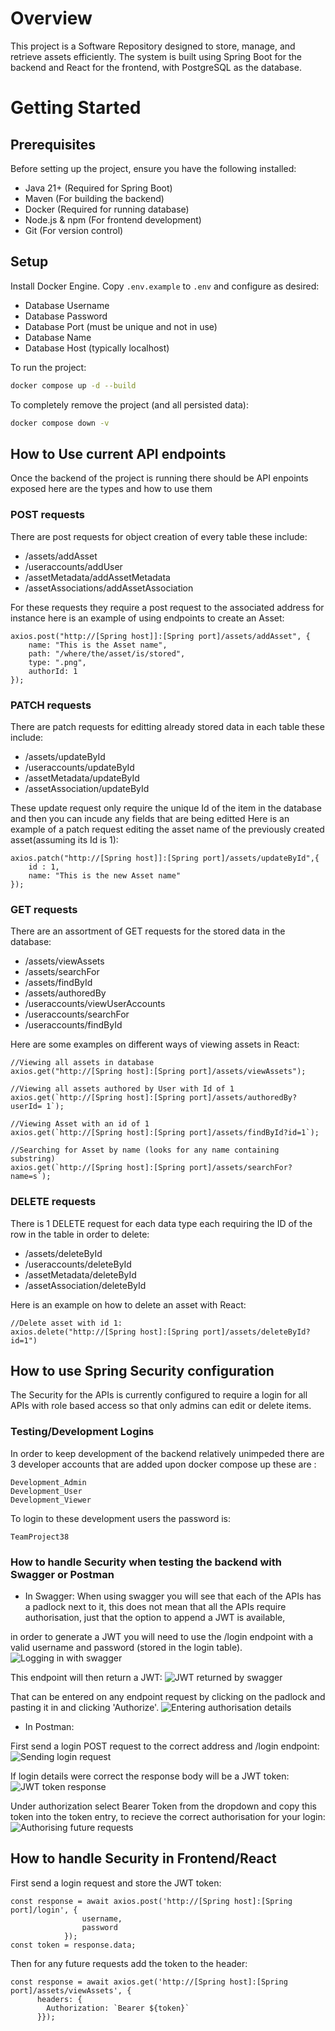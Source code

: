 # Overview
This project is a Software Repository designed to store, manage, and retrieve assets efficiently. The system is built using Spring Boot for the backend and React for the frontend, with PostgreSQL as the database.

# Getting Started
## Prerequisites

Before setting up the project, ensure you have the following installed:

- Java 21+ (Required for Spring Boot)
- Maven (For building the backend)
- Docker (Required for running database)
- Node.js & npm (For frontend development)
- Git (For version control)

## Setup

Install Docker Engine.
Copy `.env.example` to `.env` and configure as desired:
* Database Username
* Database Password
* Database Port (must be unique and not in use)
* Database Name
* Database Host (typically localhost)

To run the project:
```bash
docker compose up -d --build
```

To completely remove the project (and all persisted data):
```bash
docker compose down -v
```

## How to Use current API endpoints
Once the backend of the project is running there should be API enpoints exposed here are the types and how to use them

### POST requests
There are post requests for object creation of every table these include:
- /assets/addAsset
- /useraccounts/addUser
- /assetMetadata/addAssetMetadata
- /assetAssociations/addAssetAssociation

For these requests they require a post request to the associated address for instance here is an example of using endpoints to create an Asset:

```react
axios.post("http://[Spring host]]:[Spring port]/assets/addAsset", {
    name: "This is the Asset name",
    path: "/where/the/asset/is/stored",
    type: ".png",
    authorId: 1
});
```

### PATCH requests
There are patch requests for editting already stored data in each table these include:
- /assets/updateById
- /useraccounts/updateById
- /assetMetadata/updateById
- /assetAssociation/updateById

These update request only require the unique Id of the item in the database and then you can incude any fields that are being editted
Here is an example of a patch request editing the asset name of the previously created asset(assuming its Id is 1):

```react
axios.patch("http://[Spring host]]:[Spring port]/assets/updateById",{
    id : 1,
    name: "This is the new Asset name"
});
```

### GET requests
There are an assortment of GET requests for the stored data in the database:
- /assets/viewAssets
- /assets/searchFor
- /assets/findById
- /assets/authoredBy
- /useraccounts/viewUserAccounts
- /useraccounts/searchFor
- /useraccounts/findById

Here are some examples on different ways of viewing assets in React:
```react
//Viewing all assets in database
axios.get("http://[Spring host]:[Spring port]/assets/viewAssets");

//Viewing all assets authored by User with Id of 1
axios.get(`http://[Spring host]:[Spring port]/assets/authoredBy?userId= 1`);

//Viewing Asset with an id of 1
axios.get(`http://[Spring host]:[Spring port]/assets/findById?id=1`);

//Searching for Asset by name (looks for any name containing substring)
axios.get(`http://[Spring host]:[Spring port]/assets/searchFor?name=s`);
```

### DELETE requests
There is 1 DELETE request for each data type each requiring the ID of the row in the table in order to delete:
- /assets/deleteById
- /useraccounts/deleteById
- /assetMetadata/deleteById
- /assetAssociation/deleteById

Here is an example on how to delete an asset with React:
```react
//Delete asset with id 1:
axios.delete("http://[Spring host]:[Spring port]/assets/deleteById?id=1")
```

## How to use Spring Security configuration

The Security for the APIs is currently configured to require a login for all APIs with role based access so that only admins can edit or delete items.

### Testing/Development Logins
In order to keep development of the backend relatively unimpeded there are 3 developer accounts that are added upon docker compose up these are :
```
Development_Admin
Development_User
Development_Viewer
```
To login to these development users the password is:
```
TeamProject38
```
### How to handle Security when testing the backend with Swagger or Postman
- In Swagger:
When using swagger you will see that each of the APIs has a padlock next to it, this does not mean that all the APIs require authorisation, just that the option to append a JWT is available,

in order to generate a JWT you will need to use the /login endpoint with a valid username and password (stored in the login table).
![Logging in with swagger](./img/Swagger%20login%20request.png "Logging in with swagger")

This endpoint will then return a JWT:
![JWT returned by swagger](./img/Swagger%20login%20response.png "JWT returned by swagger")

That can be entered on any endpoint request by clicking on the padlock and pasting it in and clicking 'Authorize'.
![Entering authorisation details](./img/Swagger%20Authorisation%20popup.png "Entering authorisation details")

- In Postman:

First send a login POST request to the correct address and /login endpoint:
![Sending login request](./img/Postman%20Login%20Request.png "Sending login request with Postman")

If login details were correct the response body will be a JWT token:
![JWT token response](./img/Postman%20Login%20Response.png "JWT token response")

Under authorization select Bearer Token from the dropdown and copy this token into the token entry, to recieve the correct authorisation for your login:
![Authorising future requests](./img/Postman%20authorisation.png "Authorising future requests")

## How to handle Security in Frontend/React

First send a login request and store the JWT token:
```react
const response = await axios.post('http://[Spring host]:[Spring port]/login', { 
                username, 
                password 
            });
const token = response.data; 
```
Then for any future requests add the token to the header:
```react
const response = await axios.get('http://[Spring host]:[Spring port]/assets/viewAssets', {
      headers: {
        Authorization: `Bearer ${token}`
      }});
```
